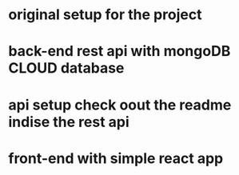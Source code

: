 # original setup for the project


# back-end rest api with mongoDB CLOUD database

# api setup check oout the readme indise the rest api 

# front-end with simple react app
